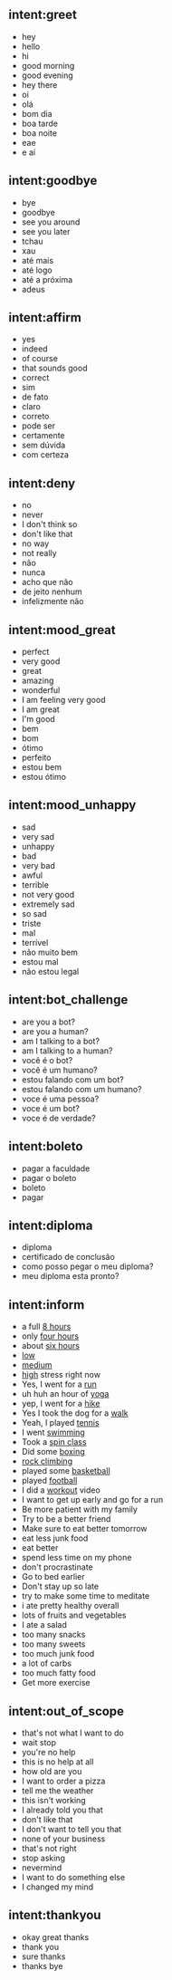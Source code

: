 ## intent:greet
- hey
- hello
- hi
- good morning
- good evening
- hey there
- oi
- olá
- bom dia
- boa tarde
- boa noite
- eae
- e aí

## intent:goodbye
- bye
- goodbye
- see you around
- see you later
- tchau
- xau
- até mais
- até logo
- até a próxima
- adeus

## intent:affirm
- yes
- indeed
- of course
- that sounds good
- correct
- sim
- de fato
- claro
- correto
- pode ser
- certamente
- sem dúvida
- com certeza

## intent:deny
- no
- never
- I don't think so
- don't like that
- no way
- not really
- não
- nunca
- acho que não
- de jeito nenhum
- infelizmente não

## intent:mood_great
- perfect
- very good
- great
- amazing
- wonderful
- I am feeling very good
- I am great
- I'm good
- bem
- bom
- ótimo
- perfeito
- estou bem
- estou ótimo

## intent:mood_unhappy
- sad
- very sad
- unhappy
- bad
- very bad
- awful
- terrible
- not very good
- extremely sad
- so sad
- triste
- mal
- terrível
- não muito bem
- estou mal
- não estou legal

## intent:bot_challenge
- are you a bot?
- are you a human?
- am I talking to a bot?
- am I talking to a human?
- você é o bot?
- você é um humano?
- estou falando com um bot?
- estou falando com um humano?
- voce é uma pessoa?
- voce é um bot?
- voce é de verdade?

## intent:boleto
- pagar a faculdade
- pagar o boleto
- boleto
- pagar

## intent:diploma
- diploma
- certificado de conclusão
- como posso pegar o meu diploma?
- meu diploma esta pronto?

## intent:inform
- a full [8 hours](sleep)
- only [four hours](sleep)
- about [six hours](sleep)
- [low](stress)
- [medium](stress)
- [high](stress) stress right now
- Yes, I went for a [run](exercise)
- uh huh an hour of [yoga](exercise)
- yep, I went for a [hike](exercise)
- Yes I took the dog for a [walk](exercise)
- Yeah, I played [tennis](exercise)
- I went [swimming](exercise)
- Took a [spin class](exercise)
- Did some [boxing](exercise)
- [rock climbing](exercise)
- played some [basketball](exercise)
- played [football](exercise)
- I did a [workout](exercise) video
- I want to get up early and go for a run
- Be more patient with my family
- Try to be a better friend
- Make sure to eat better tomorrow
- eat less junk food
- eat better
- spend less time on my phone
- don't procrastinate
- Go to bed earlier
- Don't stay up so late
- try to make some time to meditate
- i ate pretty healthy overall
- lots of fruits and vegetables
- I ate a salad
- too many snacks
- too many sweets
- too much junk food
- a lot of carbs
- too much fatty food
- Get more exercise

## intent:out_of_scope
- that's not what I want to do
- wait stop
- you're no help
- this is no help at all
- how old are you
- I want to order a pizza
- tell me the weather
- this isn't working
- I already told you that
- don't like that
- I don't want to tell you that
- none of your business
- that's not right
- stop asking
- nevermind
- I want to do something else
- I changed my mind

## intent:thankyou
- okay great thanks
- thank you
- sure thanks
- thanks bye